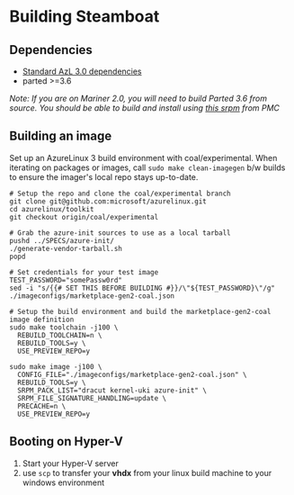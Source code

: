 # Building Steamboat

## Dependencies

- [Standard AzL 3.0 dependencies](/toolkit/docs/building/building.md#install-prerequisites)
- parted >=3.6

_Note: If you are on Mariner 2.0, you will need to build Parted 3.6 from source. You should be able to build and install using [this srpm](https://packages.microsoft.com/azurelinux/3.0/prod/base/srpms/Packages/p/parted-3.6-1.azl3.src.rpm) from PMC_

## Building an image
Set up an AzureLinux 3 build environment with coal/experimental. When iterating on packages or images, call `sudo make clean-imagegen` b/w builds to ensure the imager's local repo stays up-to-date.
```
# Setup the repo and clone the coal/experimental branch
git clone git@github.com:microsoft/azurelinux.git
cd azurelinux/toolkit
git checkout origin/coal/experimental

# Grab the azure-init sources to use as a local tarball
pushd ../SPECS/azure-init/
./generate-vendor-tarball.sh
popd

# Set credentials for your test image
TEST_PASSWORD="somePassw0rd"
sed -i "s/{{# SET THIS BEFORE BUILDING #}}/\"${TEST_PASSWORD}\"/g" ./imageconfigs/marketplace-gen2-coal.json

# Setup the build environment and build the marketplace-gen2-coal image definition
sudo make toolchain -j100 \
  REBUILD_TOOLCHAIN=n \
  REBUILD_TOOLS=y \
  USE_PREVIEW_REPO=y

sudo make image -j100 \
  CONFIG_FILE="./imageconfigs/marketplace-gen2-coal.json" \
  REBUILD_TOOLS=y \
  SRPM_PACK_LIST="dracut kernel-uki azure-init" \
  SRPM_FILE_SIGNATURE_HANDLING=update \
  PRECACHE=n \
  USE_PREVIEW_REPO=y
```

## Booting on Hyper-V
1. Start your Hyper-V server
2. use `scp` to transfer your **vhdx** from your linux build machine to your windows environment 